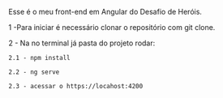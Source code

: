 Esse é o meu front-end em Angular do Desafio de Heróis.

1 -Para iniciar é necessário clonar o repositório com git clone.

2 - Na no terminal já pasta do projeto rodar:

    2.1 - npm install

    2.2 - ng serve

    2.3 - acessar o https://locahost:4200
